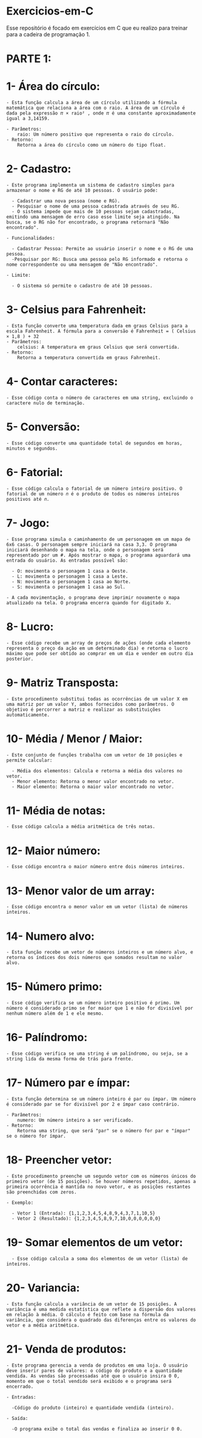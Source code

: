 # Exercicios-em-C

Esse repositório é focado em exercícios em C que eu realizo para treinar para a cadeira de programação 1.

# PARTE 1:

  # 1- Área do círculo:
  
    - Esta função calcula a área de um círculo utilizando a fórmula matemática que relaciona a área com o raio. A área de um círculo é dada pela expressão 𝜋 × raio² , onde 𝜋 é uma constante aproximadamente igual a 3,14159.

    - Parâmetros:
        raio: Um número positivo que representa o raio do círculo.
    - Retorno:
        Retorna a área do círculo como um número do tipo float.
  
  # 2- Cadastro:
  
    - Este programa implementa um sistema de cadastro simples para armazenar o nome e RG de até 10 pessoas. O usuário pode:
      
      - Cadastrar uma nova pessoa (nome e RG).
      - Pesquisar o nome de uma pessoa cadastrada através de seu RG.
      - O sistema impede que mais de 10 pessoas sejam cadastradas, emitindo uma mensagem de erro caso esse limite seja atingido. Na busca, se o RG não for encontrado, o programa retornará "Não encontrado".
  
    - Funcionalidades:
      
      - Cadastrar Pessoa: Permite ao usuário inserir o nome e o RG de uma pessoa.
      -Pesquisar por RG: Busca uma pessoa pelo RG informado e retorna o nome correspondente ou uma mensagem de "Não encontrado".
  
    - Limite:
      
      - O sistema só permite o cadastro de até 10 pessoas.
  
  # 3- Celsius para Fahrenheit:

    - Esta função converte uma temperatura dada em graus Celsius para a escala Fahrenheit. A fórmula para a conversão é Fahrenheit = ( Celsius × 1,8 ) + 32
    - Parâmetros:
        celsius: A temperatura em graus Celsius que será convertida.
    - Retorno:
        Retorna a temperatura convertida em graus Fahrenheit.
  
  # 4- Contar caracteres:

    - Esse código conta o número de caracteres em uma string, excluindo o caractere nulo de terminação.
  
  # 5- Conversão:

    - Esse código converte uma quantidade total de segundos em horas, minutos e segundos.
  
  # 6- Fatorial:

    - Esse código calcula o fatorial de um número inteiro positivo. O fatorial de um número 𝑛 é o produto de todos os números inteiros positivos até 𝑛.
  
  # 7- Jogo:
  
    - Esse programa simula o caminhamento de um personagem em um mapa de 6x6 casas. O personagem sempre iniciará na casa 3,3. O programa iniciará desenhando o mapa na tela, onde o personagem será representado por um #. Após mostrar o mapa, o programa aguardará uma entrada do usuário. As entradas possível são:
  
      - O: movimenta o personagem 1 casa a Oeste.
      - L: movimenta o personagem 1 casa a Leste.
      - N: movimenta o personagem 1 casa ao Norte.
      - S: movimenta o personagem 1 casa ao Sul.
  
    - A cada movimentação, o programa deve imprimir novamente o mapa atualizado na tela. O programa encerra quando for digitado X.
  
  # 8- Lucro:
  
    - Esse código recebe um array de preços de ações (onde cada elemento representa o preço da ação em um determinado dia) e retorna o lucro máximo que pode ser obtido ao comprar em um dia e vender em outro dia posterior.
  
  # 9- Matriz Transposta:
  
    - Este procedimento substitui todas as ocorrências de um valor X em uma matriz por um valor Y, ambos fornecidos como parâmetros. O objetivo é percorrer a matriz e realizar as substituições automaticamente.
  
  # 10- Média / Menor / Maior:
  
    - Este conjunto de funções trabalha com um vetor de 10 posições e permite calcular:
  
      - Média dos elementos: Calcula e retorna a média dos valores no vetor.
      - Menor elemento: Retorna o menor valor encontrado no vetor.
      - Maior elemento: Retorna o maior valor encontrado no vetor.
  
  # 11- Média de notas:

    - Esse código calcula a média aritmética de três notas.
  
  # 12- Maior número:

    - Esse código encontra o maior número entre dois números inteiros.
  
  # 13- Menor valor de um array:

    - Esse código encontra o menor valor em um vetor (lista) de números inteiros.
  
  # 14- Numero alvo:
  
    - Esta função recebe um vetor de números inteiros e um número alvo, e retorna os índices dos dois números que somados resultam no valor alvo.
  
  # 15- Número primo:

    - Esse código verifica se um número inteiro positivo é primo. Um número é considerado primo se for maior que 1 e não for divisível por nenhum número além de 1 e ele mesmo.
  
  # 16- Palíndromo:

    - Esse código verifica se uma string é um palíndromo, ou seja, se a string lida da mesma forma de trás para frente.
  
  # 17- Número par e ímpar:

    - Esta função determina se um número inteiro é par ou ímpar. Um número é considerado par se for divisível por 2 e ímpar caso contrário.

    - Parâmetros:
        numero: Um número inteiro a ser verificado.
    - Retorno:
        Retorna uma string, que será "par" se o número for par e "ímpar" se o número for ímpar.
  
  # 18- Preencher vetor:
  
    - Este procedimento preenche um segundo vetor com os números únicos do primeiro vetor (de 15 posições). Se houver números repetidos, apenas a primeira ocorrência é mantida no novo vetor, e as posições restantes são preenchidas com zeros.
  
    - Exemplo:
  
      - Vetor 1 (Entrada): {1,1,2,3,4,5,4,8,9,4,3,7,1,10,5}
      - Vetor 2 (Resultado): {1,2,3,4,5,8,9,7,10,0,0,0,0,0,0}
  
  
  # 19- Somar elementos de um vetor:

      - Esse código calcula a soma dos elementos de um vetor (lista) de inteiros.
  
  # 20- Variancia:
  
    - Esta função calcula a variância de um vetor de 15 posições. A variância é uma medida estatística que reflete a dispersão dos valores em relação à média. O cálculo é feito com base na fórmula da variância, que considera o quadrado das diferenças entre os valores do vetor e a média aritmética.
  
  # 21- Venda de produtos:
  
    - Este programa gerencia a venda de produtos em uma loja. O usuário deve inserir pares de valores: o código do produto e a quantidade vendida. As vendas são processadas até que o usuário insira 0 0, momento em que o total vendido será exibido e o programa será encerrado.
  
    - Entradas:
  
      -Código do produto (inteiro) e quantidade vendida (inteiro).
  
    - Saída:
  
      -O programa exibe o total das vendas e finaliza ao inserir 0 0.


